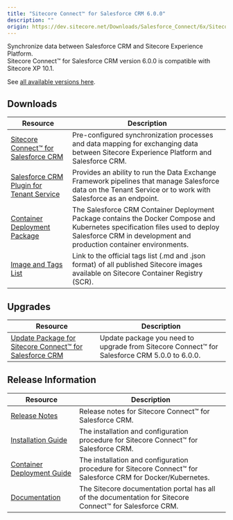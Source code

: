 ```yaml
---
title: "Sitecore Connect™ for Salesforce CRM 6.0.0"
description: ""
origin: https://dev.sitecore.net/Downloads/Salesforce_Connect/6x/Sitecore_Connect_for_Salesforce_CRM_600
---
```


Synchronize data between Salesforce CRM and Sitecore Experience Platform.\
Sitecore Connect™ for Salesforce CRM version 6.0.0 is compatible with Sitecore XP 10.1.

See [all available versions here](/downloads/Salesforce_Connect).  

## Downloads

 | Resource | Description |
 | --- | --- |
 | [Sitecore Connect™ for Salesforce CRM](https://scdp.blob.core.windows.net/downloads/Salesforce%20Connect/6x/Sitecore%20Connect%20for%20Salesforce%20CRM%20600/Secure/Sitecore%20Connect%20for%20Salesforce%20CRM%206.0.0%20rev.%2001456.zip) | Pre-configured synchronization processes and data mapping for exchanging data between Sitecore Experience Platform and Salesforce CRM. |
 | [Salesforce CRM Plugin for Tenant Service](https://scdp.blob.core.windows.net/downloads/Salesforce%20Connect/6x/Sitecore%20Connect%20for%20Salesforce%20CRM%20600/Secure/Sitecore%20Connect%20for%20Salesforce%20CRM%20Plugin%20for%20Tenant%20Service%206.0.0%20rev.%2001456.scwdp.zip) | Provides an ability to run the Data Exchange Framework pipelines that manage Salesforce data on the Tenant Service or to work with Salesforce as an endpoint. |
 | [Container Deployment Package](https://github.com/Sitecore/container-deployment/releases/tag/sfcrm%2F6.0.0.01456.108) | The Salesforce CRM Container Deployment Package contains the Docker Compose and Kubernetes specification files used to deploy Salesforce CRM in development and production container environments. |
 | [Image and Tags List](https://github.com/Sitecore/docker-images/tree/master/tags) | Link to the official tags list (.md and .json format) of all published Sitecore images available on Sitecore Container Registry (SCR). |

## Upgrades

 | Resource | Description |
 | --- | --- |
 | [Update Package for Sitecore Connect™ for Salesforce CRM](https://scdp.blob.core.windows.net/downloads/Salesforce%20Connect/6x/Sitecore%20Connect%20for%20Salesforce%20CRM%20600/Secure/Sitecore%20Connect%20for%20Salesforce%20CRM%20(update%20package)%206.0.0%20rev.%2001456.update) | Update package you need to upgrade from Sitecore Connect™ for Salesforce CRM 5.0.0 to 6.0.0. |

## Release Information

 | Resource | Description |
 | --- | --- |
 | [Release Notes](/downloads/Salesforce_Connect/6x/Sitecore_Connect_for_Salesforce_CRM_600/Release_Notes) | Release notes for Sitecore Connect™ for Salesforce CRM. |
 | [Installation Guide](https://scdp.blob.core.windows.net/downloads/Salesforce%20Connect/6x/Sitecore%20Connect%20for%20Salesforce%20CRM%20600/Secure/Sitecore_Connect_for_Salesforce_CRM_6_0_Installation_Guide-en.pdf) | The installation and configuration procedure for Sitecore Connect™ for Salesforce CRM. |
 | [Container Deployment Guide](https://scdp.blob.core.windows.net/downloads/Salesforce%20Connect/6x/Sitecore%20Connect%20for%20Salesforce%20CRM%20600/Secure/Sitecore_Connect_for_Salesforce_CRM_6_0_Container_Deployment_Guide-en.pdf) | The installation and configuration procedure for Sitecore Connect™ for Salesforce CRM for Docker/Kubernetes. |
 | [Documentation](https://doc.sitecore.com/developers/salesforce-connect/60/sitecore-connect-for-salesforce-crm/en/sitecore-connect-for-salesforce-crm-configuration-guide.html) | The Sitecore documentation portal has all of the documentation for Sitecore Connect™ for Salesforce CRM. |